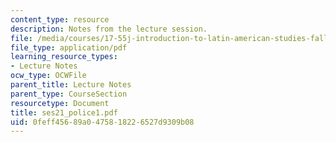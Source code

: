 ```yaml
---
content_type: resource
description: Notes from the lecture session.
file: /media/courses/17-55j-introduction-to-latin-american-studies-fall-2006/0feff45689a0475818226527d9309b08_ses21_police1.pdf
file_type: application/pdf
learning_resource_types:
- Lecture Notes
ocw_type: OCWFile
parent_title: Lecture Notes
parent_type: CourseSection
resourcetype: Document
title: ses21_police1.pdf
uid: 0feff456-89a0-4758-1822-6527d9309b08
---
```

